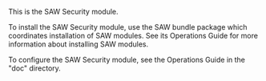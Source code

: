 This is the SAW Security module.

To install the SAW Security module, use the SAW bundle package which
coordinates installation of SAW modules.  See its Operations Guide for
more information about installing SAW modules.

To configure the SAW Security module, see the Operations Guide in the
"doc" directory.
